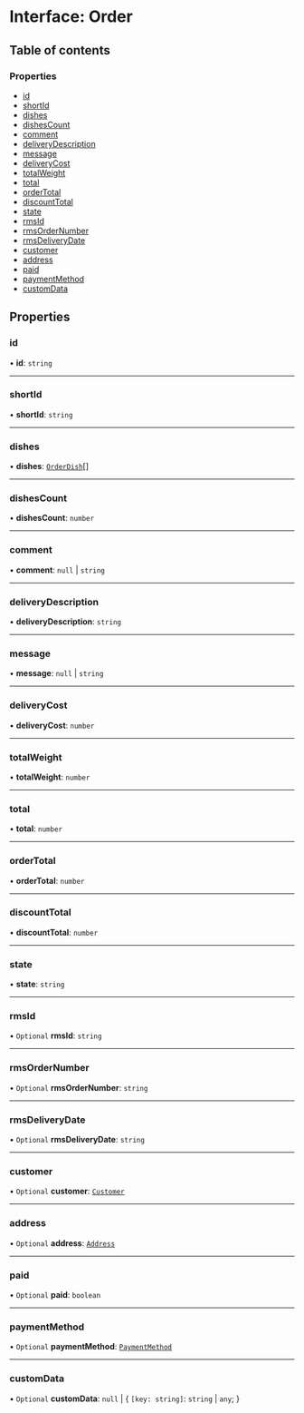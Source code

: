 # Interface: Order

## Table of contents

### Properties

- [id](Order.md#id)
- [shortId](Order.md#shortid)
- [dishes](Order.md#dishes)
- [dishesCount](Order.md#dishescount)
- [comment](Order.md#comment)
- [deliveryDescription](Order.md#deliverydescription)
- [message](Order.md#message)
- [deliveryCost](Order.md#deliverycost)
- [totalWeight](Order.md#totalweight)
- [total](Order.md#total)
- [orderTotal](Order.md#ordertotal)
- [discountTotal](Order.md#discounttotal)
- [state](Order.md#state)
- [rmsId](Order.md#rmsid)
- [rmsOrderNumber](Order.md#rmsordernumber)
- [rmsDeliveryDate](Order.md#rmsdeliverydate)
- [customer](Order.md#customer)
- [address](Order.md#address)
- [paid](Order.md#paid)
- [paymentMethod](Order.md#paymentmethod)
- [customData](Order.md#customdata)

## Properties

### id

• **id**: `string`

___

### shortId

• **shortId**: `string`

___

### dishes

• **dishes**: [`OrderDish`](OrderDish.md)[]

___

### dishesCount

• **dishesCount**: `number`

___

### comment

• **comment**: ``null`` \| `string`

___

### deliveryDescription

• **deliveryDescription**: `string`

___

### message

• **message**: ``null`` \| `string`

___

### deliveryCost

• **deliveryCost**: `number`

___

### totalWeight

• **totalWeight**: `number`

___

### total

• **total**: `number`

___

### orderTotal

• **orderTotal**: `number`

___

### discountTotal

• **discountTotal**: `number`

___

### state

• **state**: `string`

___

### rmsId

• `Optional` **rmsId**: `string`

___

### rmsOrderNumber

• `Optional` **rmsOrderNumber**: `string`

___

### rmsDeliveryDate

• `Optional` **rmsDeliveryDate**: `string`

___

### customer

• `Optional` **customer**: [`Customer`](Customer.md)

___

### address

• `Optional` **address**: [`Address`](Address.md)

___

### paid

• `Optional` **paid**: `boolean`

___

### paymentMethod

• `Optional` **paymentMethod**: [`PaymentMethod`](PaymentMethod.md)

___

### customData

• `Optional` **customData**: ``null`` \| { `[key: string]`: `string` \| `any`;  }
